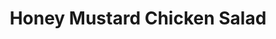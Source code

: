 ---
title: "Honey Mustard Chicken Salad"
price: "$12.00"
category: "Green-Salads"
img: "src/images/menu/burrito.jpg"
desc: "Tossed salad with tomatoes, cucumbers, cheese, and crispty honey mustard chicken"
---